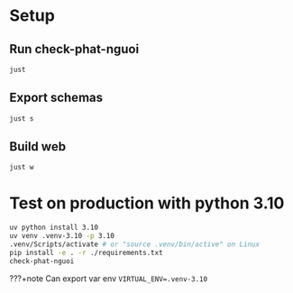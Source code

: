 # Setup

## Run check-phat-nguoi

```sh
just
```

## Export schemas

```sh
just s
```

## Build web

```sh
just w
```

# Test on production with python 3.10

```sh
uv python install 3.10
uv venv .venv-3.10 -p 3.10
.venv/Scripts/activate # or "source .venv/bin/active" on Linux
pip install -e . -r ./requirements.txt
check-phat-nguoi
```

???+note
Can export var env `VIRTUAL_ENV=.venv-3.10`
